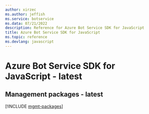 ```yaml
---
author: xirzec
ms.author: jeffish
ms.service: botservice
ms.data: 07/21/2022
description: Reference for Azure Bot Service SDK for JavaScript
title: Azure Bot Service SDK for JavaScript
ms.topic: reference
ms.devlang: javascript
---
```

# Azure Bot Service SDK for JavaScript - latest

## Management packages - latest
[!INCLUDE [mgmt-packages](bot-service-mgmt-index.md)]